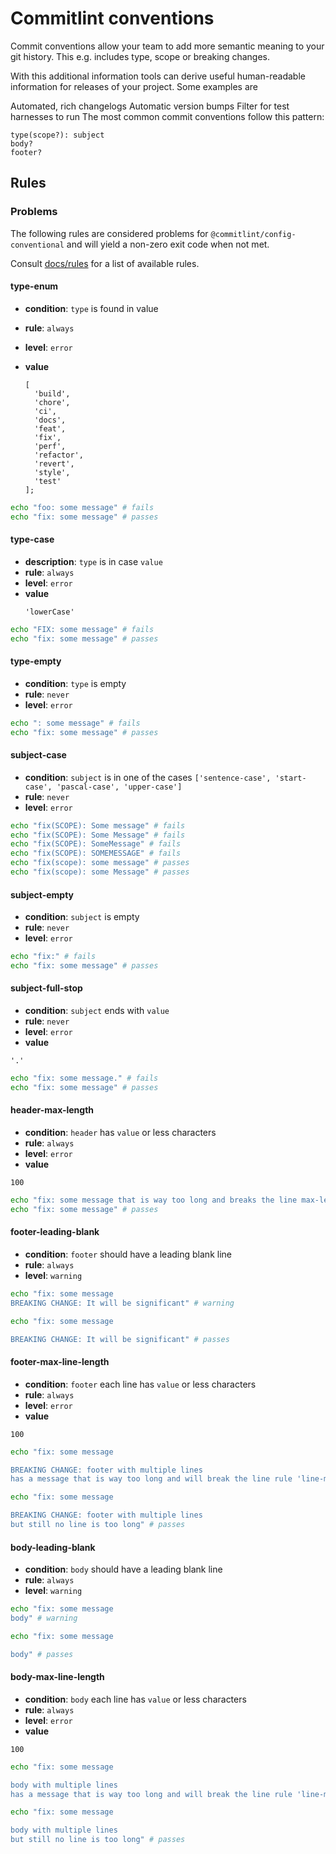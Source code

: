 # Commitlint conventions

Commit conventions allow your team to add more semantic meaning to your git
history. This e.g. includes type, scope or breaking changes.

With this additional information tools can derive useful human-readable
information for releases of your project. Some examples are

Automated, rich changelogs Automatic version bumps Filter for test harnesses to
run The most common commit conventions follow this pattern:

```
type(scope?): subject
body?
footer?

```

## Rules

### Problems

The following rules are considered problems for
`@commitlint/config-conventional` and will yield a non-zero exit code when not
met.

Consult
[docs/rules](https://conventional-changelog.github.io/commitlint/#/reference-rules)
for a list of available rules.

#### type-enum

- **condition**: `type` is found in value
- **rule**: `always`
- **level**: `error`
- **value**

  ```
  [
    'build',
    'chore',
    'ci',
    'docs',
    'feat',
    'fix',
    'perf',
    'refactor',
    'revert',
    'style',
    'test'
  ];
  ```

```sh
echo "foo: some message" # fails
echo "fix: some message" # passes
```

#### type-case

- **description**: `type` is in case `value`
- **rule**: `always`
- **level**: `error`
- **value**
  ```
  'lowerCase'
  ```

```sh
echo "FIX: some message" # fails
echo "fix: some message" # passes
```

#### type-empty

- **condition**: `type` is empty
- **rule**: `never`
- **level**: `error`

```sh
echo ": some message" # fails
echo "fix: some message" # passes
```

#### subject-case

- **condition**: `subject` is in one of the cases
  `['sentence-case', 'start-case', 'pascal-case', 'upper-case']`
- **rule**: `never`
- **level**: `error`

```sh
echo "fix(SCOPE): Some message" # fails
echo "fix(SCOPE): Some Message" # fails
echo "fix(SCOPE): SomeMessage" # fails
echo "fix(SCOPE): SOMEMESSAGE" # fails
echo "fix(scope): some message" # passes
echo "fix(scope): some Message" # passes
```

#### subject-empty

- **condition**: `subject` is empty
- **rule**: `never`
- **level**: `error`

```sh
echo "fix:" # fails
echo "fix: some message" # passes
```

#### subject-full-stop

- **condition**: `subject` ends with `value`
- **rule**: `never`
- **level**: `error`
- **value**

```
'.'
```

```sh
echo "fix: some message." # fails
echo "fix: some message" # passes
```

#### header-max-length

- **condition**: `header` has `value` or less characters
- **rule**: `always`
- **level**: `error`
- **value**

```
100
```

```sh
echo "fix: some message that is way too long and breaks the line max-length by several characters" # fails
echo "fix: some message" # passes
```

#### footer-leading-blank

- **condition**: `footer` should have a leading blank line
- **rule**: `always`
- **level**: `warning`

```sh
echo "fix: some message
BREAKING CHANGE: It will be significant" # warning

echo "fix: some message

BREAKING CHANGE: It will be significant" # passes
```

#### footer-max-line-length

- **condition**: `footer` each line has `value` or less characters
- **rule**: `always`
- **level**: `error`
- **value**

```
100
```

```sh
echo "fix: some message

BREAKING CHANGE: footer with multiple lines
has a message that is way too long and will break the line rule 'line-max-length' by several characters" # fails

echo "fix: some message

BREAKING CHANGE: footer with multiple lines
but still no line is too long" # passes
```

#### body-leading-blank

- **condition**: `body` should have a leading blank line
- **rule**: `always`
- **level**: `warning`

```sh
echo "fix: some message
body" # warning

echo "fix: some message

body" # passes
```

#### body-max-line-length

- **condition**: `body` each line has `value` or less characters
- **rule**: `always`
- **level**: `error`
- **value**

```
100
```

```sh
echo "fix: some message

body with multiple lines
has a message that is way too long and will break the line rule 'line-max-length' by several characters" # fails

echo "fix: some message

body with multiple lines
but still no line is too long" # passes
```
